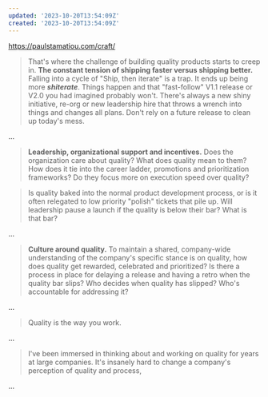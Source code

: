 ```yaml
---
updated: '2023-10-20T13:54:09Z'
created: '2023-10-20T13:54:09Z'
---
```

https://paulstamatiou.com/craft/

> That's where the challenge of building quality products starts to creep in. **The constant tension of shipping faster versus shipping better.** Falling into a cycle of "Ship, then iterate" is a trap. It ends up being more **_shiterate_**. Things happen and that "fast-follow" V1.1 release or V2.0 you had imagined probably won't. There's always a new shiny initiative, re-org or new leadership hire that throws a wrench into things and changes all plans. Don't rely on a future release to clean up today's mess.

...

> **Leadership, organizational support and incentives.** Does the organization care about quality? What does quality mean to them? How does it tie into the career ladder, promotions and prioritization frameworks? Do they focus more on execution speed over quality?

> Is quality baked into the normal product development process, or is it often relegated to low priority "polish" tickets that pile up. Will leadership pause a launch if the quality is below their bar? What is that bar?

...

> **Culture around quality.** To maintain a shared, company-wide understanding of the company's specific stance is on quality, how does quality get rewarded, celebrated and prioritized? Is there a process in place for delaying a release and having a retro when the quality bar slips? Who decides when quality has slipped? Who's accountable for addressing it?

...

> Quality is the way you work.

...

> I've been immersed in thinking about and working on quality for years at large companies. It's insanely hard to change a company's perception of quality and process,

...